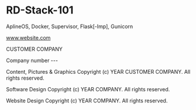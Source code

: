 # RD-Stack-101
AplineOS, Docker, Supervisor, Flask[-Imp], Gunicorn

www.website.com

CUSTOMER COMPANY

Company number ---

Content, Pictures & Graphics Copyright (c) YEAR CUSTOMER COMPANY. All rights reserved.

Software Design Copyright (c) YEAR COMPANY. All rights reserved.

Website Design Copyright (c) YEAR COMPANY. All rights reserved.
